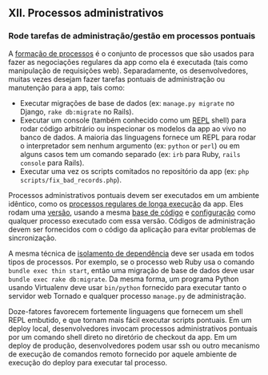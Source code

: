 ## XII. Processos administrativos
### Rode tarefas de administração/gestão em processos pontuais

A [formação de processos](./concurrency) é o conjunto de processos que são usados para fazer as negociações regulares da app como ela é executada (tais como manipulação de requisições web). Separadamente, os desenvolvedores, muitas vezes desejam fazer tarefas pontuais de administração ou manutenção para a app, tais como:

* Executar migrações de base de dados (ex: `manage.py migrate` no Django, `rake db:migrate` no Rails).
* Executar um console (também conhecido como um [REPL](http://en.wikipedia.org/wiki/Read-eval-print_loop) shell) para rodar código arbitrário ou inspecionar os modelos da app ao vivo no banco de dados. A maioria das linguagens fornece um REPL para rodar o interpretador sem nenhum argumento (ex: `python` or `perl`) ou em alguns casos tem um comando separado (ex: `irb` para Ruby, `rails console` para Rails).
* Executar uma vez os scripts comitados no repositório da app (ex: `php scripts/fix_bad_records.php`).

Processos administrativos pontuais devem ser executados em um ambiente idêntico, como os [processos regulares de longa execução](./processes) da app. Eles rodam uma [versão](./build-release-run), usando a mesma [base de código](./codebase) e [configuração](./config) como qualquer processo executado com essa versão. Códigos de administração devem ser fornecidos com o código da aplicação para evitar problemas de sincronização.

A mesma técnica de [isolamento de dependência](./dependencies) deve ser usada em todos tipos de processos. Por exemplo, se o processo web Ruby usa o comando `bundle exec thin start`, então uma migração de base de dados deve usar `bundle exec rake db:migrate`. Da mesma forma, um programa Python usando Virtualenv deve usar `bin/python` fornecido para executar tanto o servidor web Tornado e qualquer processo `manage.py` de administração.

Doze-fatores favorecem fortemente linguagens que fornecem um shell REPL embutido, e que tornam mais fácil executar scripts pontuais. Em um deploy local, desenvolvedores invocam processos administrativos pontuais por um comando shell direto no diretório de checkout da app. Em um deploy de produção, desenvolvedores podem usar ssh ou outro mecanismo de execução de comandos remoto fornecido por aquele ambiente de execução do deploy para executar tal processo.
